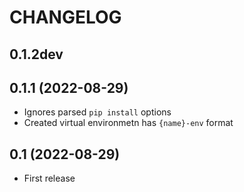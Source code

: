 # CHANGELOG

## 0.1.2dev

## 0.1.1 (2022-08-29)
- Ignores parsed `pip install` options
- Created virtual environmetn has `{name}-env` format

## 0.1 (2022-08-29)
- First release
